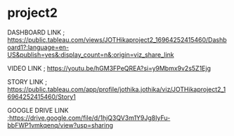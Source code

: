 # project2

DASHBOARD LINK ; https://public.tableau.com/views/JOTHikaproject2_16964252415460/Dashboard1?:language=en-US&publish=yes&:display_count=n&:origin=viz_share_link

VIDEO LINK ;  https://youtu.be/hGM3FPeQREA?si=y9Mbmx9v2s5Z1Ejg

STORY LINK ; https://public.tableau.com/app/profile/jothika.jothika/viz/JOTHikaproject2_16964252415460/Story1

GOOGLE DRIVE LINK ;https://drive.google.com/file/d/1hjQ3QV3m1Y9Jg8IyFu-bbFWP1vmkqenq/view?usp=sharing
